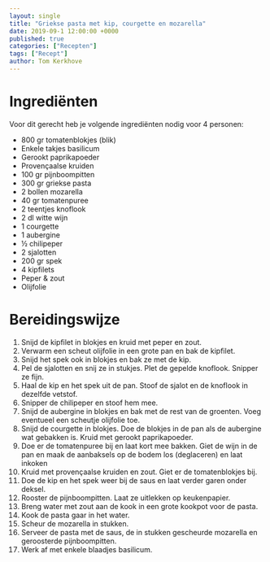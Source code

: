 ```yaml
---
layout: single
title: "Griekse pasta met kip, courgette en mozarella"
date: 2019-09-1 12:00:00 +0000
published: true
categories: ["Recepten"]
tags: ["Recept"]
author: Tom Kerkhove
---
```


# Ingrediënten
Voor dit gerecht heb je volgende ingrediënten nodig voor 4 personen:

- 800 gr tomatenblokjes (blik)
- Enkele takjes basilicum
- Gerookt paprikapoeder
- Provençaalse kruiden
- 100 gr pijnboompitten
- 300 gr griekse pasta
- 2 bollen mozarella
- 40 gr tomatenpuree
- 2 teentjes knoflook
- 2 dl witte wijn
- 1 courgette
- 1 aubergine
- ½ chilipeper
- 2 sjalotten
- 200 gr spek
- 4 kipfilets
- Peper & zout
- Olijfolie

# Bereidingswijze

1. Snijd de kipfilet in blokjes en kruid met peper en zout.
2. Verwarm een scheut olijfolie in een grote pan en bak de kipfilet.
3. Snijd het spek ook in blokjes en bak ze met de kip.
4. Pel de sjalotten en snij ze in stukjes. Plet de gepelde knoflook. Snipper ze fijn.
5. Haal de kip en het spek uit de pan. Stoof de sjalot en de knoflook in dezelfde vetstof.
6. Snipper de chilipeper en stoof hem mee.
7. Snijd de aubergine in blokjes en bak met de rest van de groenten. Voeg eventueel een scheutje olijfolie toe.
8. Snijd de courgette in blokjes. Doe de blokjes in de pan als de aubergine wat gebakken is. Kruid met gerookt paprikapoeder.
9. Doe er de tomatenpuree bij en laat kort mee bakken. Giet de wijn in de pan en maak de aanbaksels op de bodem los (deglaceren) en laat inkoken
10. Kruid met provençaalse kruiden en zout. Giet er de tomatenblokjes bij.
11. Doe de kip en het spek weer bij de saus en laat verder garen onder deksel.
12. Rooster de pijnboompitten. Laat ze uitlekken op keukenpapier.
13. Breng water met zout aan de kook in een grote kookpot voor de pasta.
14. Kook de pasta gaar in het water.
15. Scheur de mozarella in stukken.
16. Serveer de pasta met de saus, de in stukken gescheurde mozarella en geroosterde pijnboompitten.
17. Werk af met enkele blaadjes basilicum.
